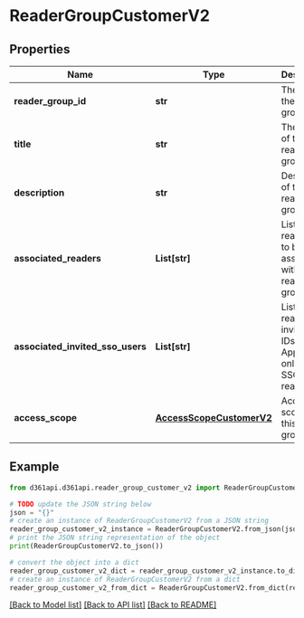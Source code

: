 # ReaderGroupCustomerV2


## Properties

Name | Type | Description | Notes
------------ | ------------- | ------------- | -------------
**reader_group_id** | **str** | The ID of the reader group. | [optional] 
**title** | **str** | The name of the reader group. | [optional] 
**description** | **str** | Description of the reader group. | [optional] 
**associated_readers** | **List[str]** | List of reader IDs to be associated with this reader group. | [optional] 
**associated_invited_sso_users** | **List[str]** | List of reader invitation IDs. Applicable only for SSO readers. | [optional] 
**access_scope** | [**AccessScopeCustomerV2**](AccessScopeCustomerV2.md) | Access scope of this reader group. | [optional] 

## Example

```python
from d361api.d361api.reader_group_customer_v2 import ReaderGroupCustomerV2

# TODO update the JSON string below
json = "{}"
# create an instance of ReaderGroupCustomerV2 from a JSON string
reader_group_customer_v2_instance = ReaderGroupCustomerV2.from_json(json)
# print the JSON string representation of the object
print(ReaderGroupCustomerV2.to_json())

# convert the object into a dict
reader_group_customer_v2_dict = reader_group_customer_v2_instance.to_dict()
# create an instance of ReaderGroupCustomerV2 from a dict
reader_group_customer_v2_from_dict = ReaderGroupCustomerV2.from_dict(reader_group_customer_v2_dict)
```
[[Back to Model list]](../README.md#documentation-for-models) [[Back to API list]](../README.md#documentation-for-api-endpoints) [[Back to README]](../README.md)


